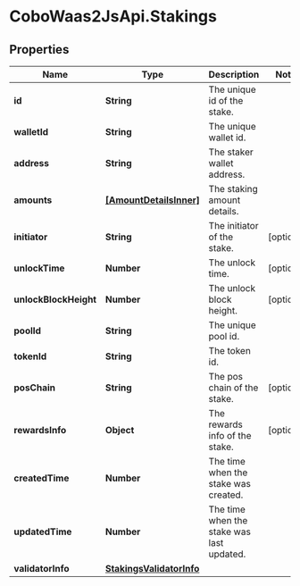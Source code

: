 # CoboWaas2JsApi.Stakings

## Properties

Name | Type | Description | Notes
------------ | ------------- | ------------- | -------------
**id** | **String** | The unique id of the stake. | 
**walletId** | **String** | The unique wallet id. | 
**address** | **String** | The staker wallet address. | 
**amounts** | [**[AmountDetailsInner]**](AmountDetailsInner.md) | The staking amount details. | 
**initiator** | **String** | The initiator of the stake. | [optional] 
**unlockTime** | **Number** | The unlock time. | [optional] 
**unlockBlockHeight** | **Number** | The unlock block height. | [optional] 
**poolId** | **String** | The unique pool id. | 
**tokenId** | **String** | The token id. | 
**posChain** | **String** | The pos chain of the stake. | [optional] 
**rewardsInfo** | **Object** | The rewards info of the stake. | [optional] 
**createdTime** | **Number** | The time when the stake was created. | 
**updatedTime** | **Number** | The time when the stake was last updated. | 
**validatorInfo** | [**StakingsValidatorInfo**](StakingsValidatorInfo.md) |  | 


